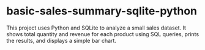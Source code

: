 # basic-sales-summary-sqlite-python
This project uses Python and SQLite to analyze a small sales dataset. It shows total quantity and revenue for each product using SQL queries, prints the results, and displays a simple bar chart.
